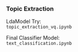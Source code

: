 ### Topic Extraction  

LdaModel Try:  
```topic_extraction_vq.ipynb```  

Final Classifier Model:  
```text_classification.ipynb```  
